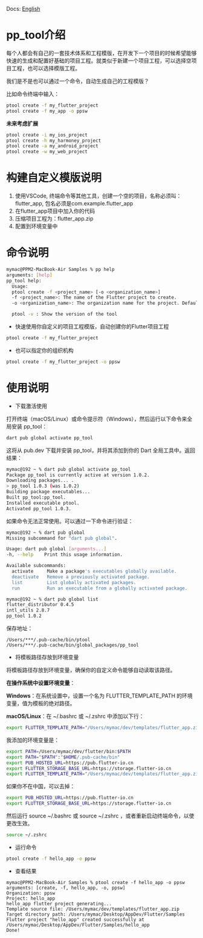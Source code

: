 Docs: [English](README.en.md)

# pp_tool介绍

每个人都会有自己的一套技术体系和工程模版，在开发下一个项目的时候希望能够快速的生成和配置好基础的项目工程。就类似于新建一个项目工程，可以选择空项目工程，也可以选择模版工程。

我们是不是也可以通过一个命令，自动生成自己的工程模版？

比如命令终端中输入：

``` bash
ptool create -f my_flutter_project
ptool create -f my_app -o ppsw
```

**未来考虑扩展**

``` bash
ptool create -i my_ios_project
ptool create -h my_harmoney_project
ptool create -a my_android_project
ptool create -w my_web_project
```

# 构建自定义模版说明

1. 使用VSCode, 终端命令等其他工具，创建一个空的项目，名称必须叫：flutter_app,  包名必须是com.example.flutter_app
2. 在flutter_app项目中加入你的代码
3. 压缩项目工程为：flutter_app.zip
4. 配置到环境变量中

# 命令说明

``` bash
mymac@PPM2-MacBook-Air Samples % pp help
arguments: [help]
pp_tool help:
  Usage:
  ptool create -f <project_name> [-o <organization_name>]
  -f <project_name>: The name of the Flutter project to create.
  -o <organization_name>: The organization name for the project. Defaults to 'example'.

  ptool -v : Show the version of the tool
```

- 快速使用你自定义的项目工程模版，自动创建你的Flutter项目工程

``` bash
ptool create -f my_flutter_project
```

- 也可以指定你的组织机构

``` bash
ptool create -f my_flutter_project -o ppsw
```

# 使用说明

- 下载激活使用

打开终端（macOS/Linux）或命令提示符（Windows），然后运行以下命令来全局安装 pp_tool：

``` bash
dart pub global activate pp_tool

```

这将从 pub.dev 下载并安装 pp_tool，并将其添加到你的 Dart 全局工具中。返回结果：

``` bash
mymac@192 ~ % dart pub global activate pp_tool
Package pp_tool is currently active at version 1.0.2.
Downloading packages... .
> pp_tool 1.0.3 (was 1.0.2)
Building package executables...
Built pp_tool:pp_tool.
Installed executable ptool.
Activated pp_tool 1.0.3.
```

如果命令无法正常使用。可以通过一下命令进行验证：

``` bash
mymac@192 ~ % dart pub global
Missing subcommand for "dart pub global".

Usage: dart pub global [arguments...]
-h, --help    Print this usage information.

Available subcommands:
  activate     Make a package's executables globally available.
  deactivate   Remove a previously activated package.
  list         List globally activated packages.
  run          Run an executable from a globally activated package.
```

``` bash
mymac@192 ~ % dart pub global list
flutter_distributor 0.4.5
intl_utils 2.8.7
pp_tool 1.0.2
```

保存地址：

```
/Users/***/.pub-cache/bin/ptool
/Users/***/.pub-cache/bin/global_packages/pp_tool
```

- 将模板路径存放到环境变量

将模板路径存放到环境变量，确保你的自定义命令能够自动读取该路径。

**在操作系统中设置环境变量**：

**Windows**：在系统设置中，设置一个名为 FLUTTER_TEMPLATE_PATH 的环境变量，值为模板的绝对路径。

**macOS/Linux**：在 ~/.bashrc 或 ~/.zshrc 中添加以下行：

``` bash
export FLUTTER_TEMPLATE_PATH="/Users/mymac/dev/templates/flutter_app.zip"
```

我添加的环境变量是：

``` bash
export PATH=/Users/mymac/dev/flutter/bin:$PATH
export PATH="$PATH":"$HOME/.pub-cache/bin"
export PUB_HOSTED_URL=https://pub.flutter-io.cn
export FLUTTER_STORAGE_BASE_URL=https://storage.flutter-io.cn
export FLUTTER_TEMPLATE_PATH="/Users/mymac/dev/templates/flutter_app.zip"
```

如果你不在中国，可以去掉：

``` bash
export PUB_HOSTED_URL=https://pub.flutter-io.cn
export FLUTTER_STORAGE_BASE_URL=https://storage.flutter-io.cn
```

然后运行 source ~/.bashrc 或 source ~/.zshrc ，或者重新启动终端命令，以使更改生效。

``` bash
source ~/.zshrc
```

- 运行命令

```bash
ptool create -f hello_app -o ppsw
```

- 查看结果

```
mymac@PPM2-MacBook-Air Samples % ptool create -f hello_app -o ppsw
arguments: [create, -f, hello_app, -o, ppsw]
Organization: ppsw
Project: hello_app
hello_app flutter project generating...
Template source file: /Users/mymac/dev/templates/flutter_app.zip
Target directory path: /Users/mymac/Desktop/AppDev/Flutter/Samples
Flutter project "hello_app" created successfully at /Users/mymac/Desktop/AppDev/Flutter/Samples/hello_app
Done!
```
